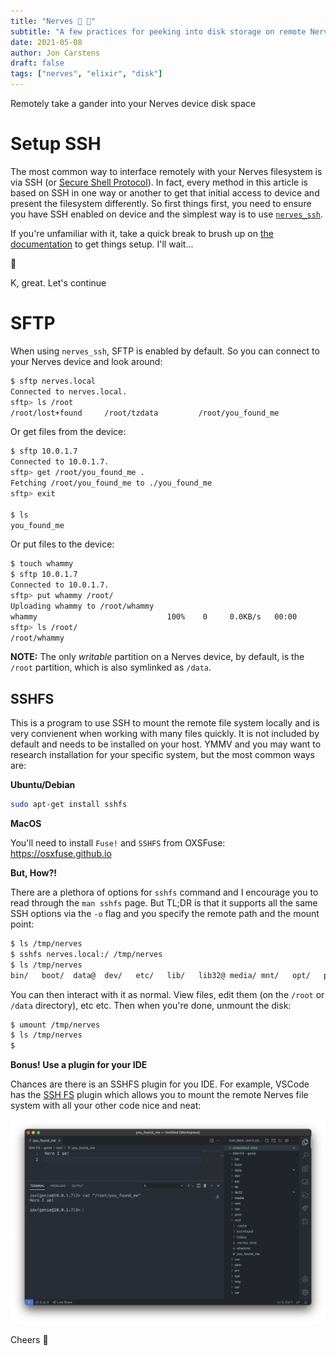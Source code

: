 ```yaml
---
title: "Nerves 📂 👀"
subtitle: "A few practices for peeking into disk storage on remote Nerves devices"
date: 2021-05-08
author: Jon Carstens
draft: false
tags: ["nerves", "elixir", "disk"]
---
```


Remotely take a gander into your Nerves device disk space

<!--more-->

# Setup SSH

The most common way to interface remotely with your Nerves filesystem is via 
SSH (or [Secure Shell Protocol](https://en.wikipedia.org/wiki/Secure_Shell_Protocol)).
In fact, every method in this article is based on SSH in one way or another to get
that initial access to device and present the filesystem differently. So first
things first, you need to ensure you have SSH enabled on device and the simplest
way is to use [`nerves_ssh`](https://github.com/nerves-project/nerves_ssh).

If you're unfamiliar with it, take a quick break to brush up on [the documentation](https://hexdocs.pm/nerves_ssh/readme.html)
to get things setup. I'll wait...

🍹

K, great. Let's continue


# SFTP

When using `nerves_ssh`, SFTP is enabled by default. So you can connect to
your Nerves device and look around:

```sh
$ sftp nerves.local
Connected to nerves.local.
sftp> ls /root
/root/lost+found     /root/tzdata         /root/you_found_me  
```

Or get files from the device:

```sh
$ sftp 10.0.1.7
Connected to 10.0.1.7.
sftp> get /root/you_found_me .
Fetching /root/you_found_me to ./you_found_me
sftp> exit

$ ls
you_found_me          
```

Or put files to the device:

```sh
$ touch whammy
$ sftp 10.0.1.7
Connected to 10.0.1.7.
sftp> put whammy /root/
Uploading whammy to /root/whammy
whammy                             100%    0     0.0KB/s   00:00    
sftp> ls /root/
/root/whammy  
```

**NOTE:** The only _writable_ partition on a Nerves device, by default, is
the `/root` partition, which is also symlinked as `/data`.

## SSHFS

This is a program to use SSH to mount the remote file system locally and is
very convienent when working with many files quickly. It is not included
by default and needs to be installed on your host. YMMV and you may want
to research installation for your specific system, but the most
common ways are:

**Ubuntu/Debian**

```sh
sudo apt-get install sshfs
```

**MacOS**

You'll need to install `Fuse!` and `SSHFS` from OXSFuse:
https://osxfuse.github.io

**But, How?!**

There are a plethora of options for `sshfs` command and I encourage
you to read through the `man sshfs` page. But TL;DR is that it supports
all the same SSH options via the `-o` flag and you specify the remote
path and the mount point:

```sh
$ ls /tmp/nerves
$ sshfs nerves.local:/ /tmp/nerves
$ ls /tmp/nerves
bin/   boot/  data@  dev/   etc/   lib/   lib32@ media/ mnt/   opt/   proc/  root/  run/   sbin/  srv/   sys/   tmp/   usr/   var/
```

You can then interact with it as normal. View files, edit them
(on the `/root` or `/data` directory), etc etc. Then when you're done,
unmount the disk:

```sh
$ umount /tmp/nerves
$ ls /tmp/nerves
$
```

**Bonus! Use a plugin for your IDE**

Chances are there is an SSHFS plugin for you IDE. For example, VSCode has
the [SSH FS](https://marketplace.visualstudio.com/items?itemName=Kelvin.vscode-sshfs) plugin
which allows you to mount the remote Nerves file system with all
your other code nice and neat:

![vscode_sshfs](/images/2021-05-08/vscode_sshfs.png)


Cheers 🍻
